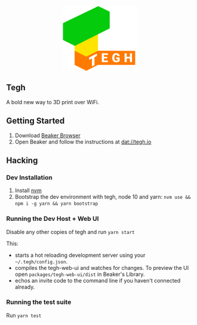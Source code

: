 <div align="center">
<img src="./packages/tegh-web-ui/images/TEGH_Logo.svg" alt="Tegh" width="200"/>
</div>

## Tegh

A bold new way to 3D print over WiFi.

## Getting Started

1. Download [Beaker Browser](https://beakerbrowser.com)
3. Open Beaker and follow the instructions at [dat://tegh.io](dat://tegh.io)

## Hacking

### Dev Installation

1. Install [nvm](https://github.com/creationix/nvm)
2. Bootstrap the dev environment with tegh, node 10 and yarn:
`nvm use && npm i -g yarn && yarn bootstrap`

<!-- ### [Optional] Emulating a Raspberry Pi

1. Install [qemu](https://www.qemu.org/download/): `sudo apt-get install qemu-system qemu-system-arm qemu-kvm libvirt-daemon bridge-utils virt-manager`
2. Download the [ARMv7 Ubuntu 18.10 image](https://cloud-images.ubuntu.com/releases/18.10/release/ubuntu-18.10-server-cloudimg-armhf.img) -->

### Running the Dev Host + Web UI

Disable any other copies of tegh and run `yarn start`

This:
* starts a hot reloading development server using your `~/.tegh/config.json`.
* compiles the tegh-web-ui and watches for changes. To preview the UI open `packages/tegh-web-ui/dist` in Beaker's Library.
* echos an invite code to the command line if you haven't connected already.

### Running the test suite

Run `yarn test`
